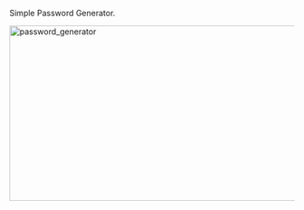 Simple Password Generator.

<img width="595" height="311" alt="password_generator" src="https://github.com/user-attachments/assets/8f718dbb-5f31-4ea9-8290-189bc4926be4" />
